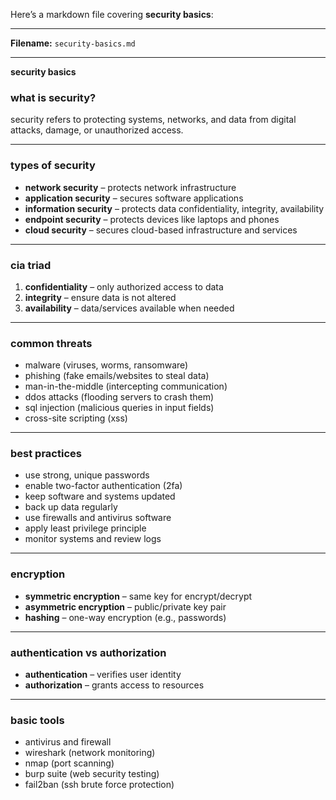Here’s a markdown file covering **security basics**:

---

**Filename:** `security-basics.md`

---

**security basics**

### what is security?

security refers to protecting systems, networks, and data from digital attacks, damage, or unauthorized access.

---

### types of security

* **network security** – protects network infrastructure
* **application security** – secures software applications
* **information security** – protects data confidentiality, integrity, availability
* **endpoint security** – protects devices like laptops and phones
* **cloud security** – secures cloud-based infrastructure and services

---

### cia triad

1. **confidentiality** – only authorized access to data
2. **integrity** – ensure data is not altered
3. **availability** – data/services available when needed

---

### common threats

* malware (viruses, worms, ransomware)
* phishing (fake emails/websites to steal data)
* man-in-the-middle (intercepting communication)
* ddos attacks (flooding servers to crash them)
* sql injection (malicious queries in input fields)
* cross-site scripting (xss)

---

### best practices

* use strong, unique passwords
* enable two-factor authentication (2fa)
* keep software and systems updated
* back up data regularly
* use firewalls and antivirus software
* apply least privilege principle
* monitor systems and review logs

---

### encryption

* **symmetric encryption** – same key for encrypt/decrypt
* **asymmetric encryption** – public/private key pair
* **hashing** – one-way encryption (e.g., passwords)

---

### authentication vs authorization

* **authentication** – verifies user identity
* **authorization** – grants access to resources

---

### basic tools

* antivirus and firewall
* wireshark (network monitoring)
* nmap (port scanning)
* burp suite (web security testing)
* fail2ban (ssh brute force protection)
